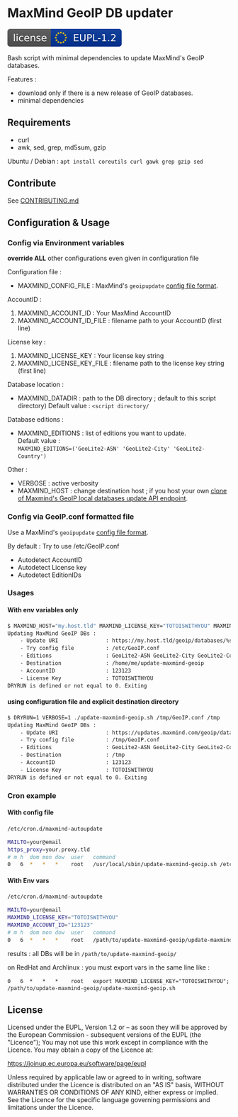 # MaxMind GeoIP DB updater

[![License: EUPL 1.2](https://raw.githubusercontent.com/eClip-/EUPL-badge/master/eupl_1.2.svg)](https://www.gnu.org/licenses/gpl-3.0)

Bash script with minimal dependencies to update MaxMind's GeoIP databases. 

Features :

- download only if there is a new release of GeoIP databases.
- minimal dependencies

## Requirements

- curl
- awk, sed, grep, md5sum, gzip

Ubuntu / Debian : ```apt install coreutils curl gawk grep gzip sed```

## Contribute

See [CONTRIBUTING.md](CONTRIBUTING.md)

## Configuration & Usage

### Config via Environment variables

**override ALL** other configurations even given in configuration file

Configuration file : 

- MAXMIND_CONFIG_FILE        : MaxMind's `geoipupdate` [config file format](https://github.com/maxmind/geoipupdate/blob/main/conf/GeoIP.conf.default).

AccountID :

1. MAXMIND_ACCOUNT_ID         : Your MaxMind AccountID
2. MAXMIND_ACCOUNT_ID_FILE    : filename path to your AccountID (first line)

License key : 

1. MAXMIND_LICENSE_KEY        : Your license key string
1. MAXMIND_LICENSE_KEY_FILE   : filename path to the license key string (first line)

Database location :

- MAXMIND_DATADIR            : path to the DB directory ; default to this script directory)
  Default value : ```<script directory/```<br>

Database editions :
- MAXMIND_EDITIONS           : list of editions you want to update.<br>
  Default value :<br>
  ```MAXMIND_EDITIONS=('GeoLite2-ASN' 'GeoLite2-City' 'GeoLite2-Country')```

Other :
- VERBOSE                    : active verbosity
- MAXMIND_HOST               : change destination host ; if you host your own [clone of Maxmind's GeoIP local databases update API endpoint](https://github.com/DSI-Universite-Rennes2/maxmind-geoip-update-server/).

### Config via GeoIP.conf formatted file

Use a MaxMind's `geoipupdate` [config file format](https://github.com/maxmind/geoipupdate/blob/main/conf/GeoIP.conf.default).

By default : Try to use /etc/GeoIP.conf 

- Autodetect AccountID
- Autodetect License key
- Autodetect EditionIDs

### Usages

#### With env variables only

```bash
$ MAXMIND_HOST="my.host.tld" MAXMIND_LICENSE_KEY="TOTOISWITHYOU" MAXMIND_ACCOUNT_ID="123123" DRYRUN=1 VERBOSE=1 ./update-maxmind-geoip.sh
Updating MaxMind GeoIP DBs : 
    - Update URI               : https://my.host.tld/geoip/databases/%s/update
    - Try config file          : /etc/GeoIP.conf
    - Editions                 : GeoLite2-ASN GeoLite2-City GeoLite2-Country
    - Destination              : /home/me/update-maxmind-geoip
    - AccountID                : 123123
    - License Key              : TOTOISWITHYOU
DRYRUN is defined or not equal to 0. Exiting
```

#### using configuration file and explicit destination directory

```bash
$ DRYRUN=1 VERBOSE=1 ./update-maxmind-geoip.sh /tmp/GeoIP.conf /tmp
Updating MaxMind GeoIP DBs : 
    - Update URI               : https://updates.maxmind.com/geoip/databases/%s/update
    - Try config file          : /tmp/GeoIP.conf
    - Editions                 : GeoLite2-ASN GeoLite2-City GeoLite2-Country
    - Destination              : /tmp
    - AccountID                : 123123
    - License Key              : TOTOISWITHYOU
DRYRUN is defined or not equal to 0. Exiting
```

### Cron example

#### With config file
`/etc/cron.d/maxmind-autoupdate`
```bash 
MAILTO=your@email
https_proxy=your.proxy.tld
# m h  dom mon dow  user   command
0   6  *   *   *    root   /usr/local/sbin/update-maxmind-geoip.sh /etc/GeoIP.conf /usr/share/

```
#### With Env vars

`/etc/cron.d/maxmind-autoupdate`
```bash 
MAILTO=your@email
MAXMIND_LICENSE_KEY="TOTOISWITHYOU"
MAXMIND_ACCOUNT_ID="123123"
# m h  dom mon dow  user   command
0   6  *   *   *    root   /path/to/update-maxmind-geoip/update-maxmind-geoip.sh
```
results : all DBs will be in `/path/to/update-maxmind-geoip/`

on RedHat and Archlinux : you must export vars in the same line like : 
```
0   6  *   *   *    root   export MAXMIND_LICENSE_KEY="TOTOISWITHYOU"; /path/to/update-maxmind-geoip/update-maxmind-geoip.sh
```

## License

Licensed under the EUPL, Version 1.2 or – as soon they will be approved by
the European Commission - subsequent versions of the EUPL (the "Licence");
You may not use this work except in compliance with the Licence.
You may obtain a copy of the Licence at:

https://joinup.ec.europa.eu/software/page/eupl

Unless required by applicable law or agreed to in writing, software
distributed under the Licence is distributed on an "AS IS" basis,
WITHOUT WARRANTIES OR CONDITIONS OF ANY KIND, either express or implied.
See the Licence for the specific language governing permissions and
limitations under the Licence.
